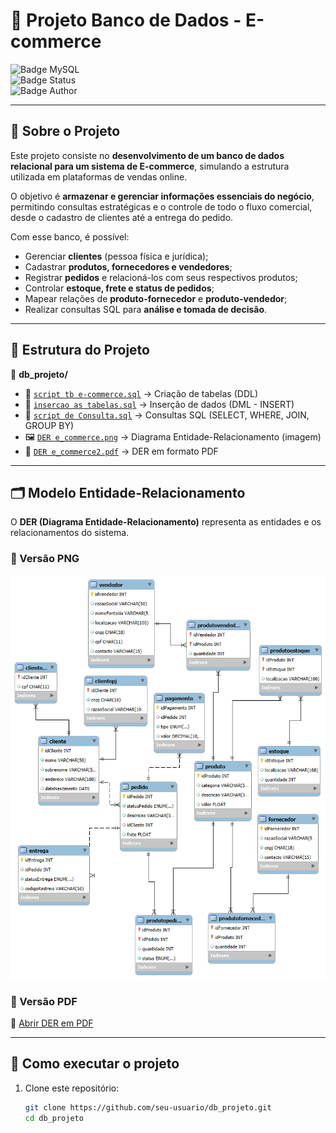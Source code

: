 # 🛒 Projeto Banco de Dados - E-commerce  

![Badge MySQL](https://img.shields.io/badge/MySQL-8.0-blue?logo=mysql)  
![Badge Status](https://img.shields.io/badge/Status-Concluído-brightgreen)  
![Badge Author](https://img.shields.io/badge/Autor-Paulo%20João%20Dongosse-orange)

---

## 📖 Sobre o Projeto  

Este projeto consiste no **desenvolvimento de um banco de dados relacional para um sistema de E-commerce**, simulando a estrutura utilizada em plataformas de vendas online.  

O objetivo é **armazenar e gerenciar informações essenciais do negócio**, permitindo consultas estratégicas e o controle de todo o fluxo comercial, desde o cadastro de clientes até a entrega do pedido.  

Com esse banco, é possível:  
- Gerenciar **clientes** (pessoa física e jurídica);  
- Cadastrar **produtos, fornecedores e vendedores**;  
- Registrar **pedidos** e relacioná-los com seus respectivos produtos;  
- Controlar **estoque, frete e status de pedidos**;  
- Mapear relações de **produto-fornecedor** e **produto-vendedor**;  
- Realizar consultas SQL para **análise e tomada de decisão**.  

---

## 📂 Estrutura do Projeto  

📁 **db_projeto/**  
- 📄 [`script tb e-commerce.sql`](./script%20tb%20e-commerce.sql) → Criação de tabelas (DDL)  
- 📄 [`insercao as tabelas.sql`](./insercao%20as%20tabelas.sql) → Inserção de dados (DML - INSERT)  
- 📄 [`script de Consulta.sql`](./script%20de%20Consulta.sql) → Consultas SQL (SELECT, WHERE, JOIN, GROUP BY)  
- 🖼️ [`DER e_commerce.png`](./DER%20e_commerce.png) → Diagrama Entidade-Relacionamento (imagem)  
- 📄 [`DER e_commerce2.pdf`](./DER%20e_commerce2.pdf) → DER em formato PDF  

---

## 🗂️ Modelo Entidade-Relacionamento  

O **DER (Diagrama Entidade-Relacionamento)** representa as entidades e os relacionamentos do sistema.  

### 📌 Versão PNG  
![Diagrama DER](./DER%20e_commerce.png)  

### 📌 Versão PDF  
📄 [Abrir DER em PDF](./DER%20e_commerce2.pdf)  

---

## 🚀 Como executar o projeto  

1. Clone este repositório:  
   ```bash
   git clone https://github.com/seu-usuario/db_projeto.git
   cd db_projeto
